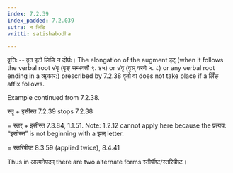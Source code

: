 ```yaml
---
index: 7.2.39
index_padded: 7.2.039
sutra: न लिङि
vritti: satishabodha

---
```

वृत्तिः -- वॄत इटो लिङि न दीर्घः। The elongation of the augment इट् (when it follows the verbal root √वृ (वृङ् सम्भक्तौ ९. ४५) or √वृ (वृञ् वरणे ५. ८) or any verbal root ending in a ॠकार:) prescribed by 7.2.38 वॄतो वा does not take place if a लिँङ् affix follows.


Example continued from 7.2.38.


स्तॄ + इसीस्त 7.2.39 stops 7.2.38

= स्तर् + इसीस्त 7.3.84, 1.1.51. Note: 1.2.12 cannot apply here because the प्रत्यय: “इसीस्त” is not beginning with a झल् letter.

= स्तरिषीष्ट 8.3.59 (applied twice), 8.4.41


Thus in आत्मनेपदम् there are two alternate forms स्तीर्षीष्ट/स्तरिषीष्ट।